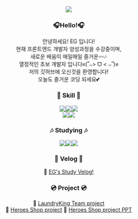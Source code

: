 <!--
**eungyeong-kim/eungyeong-kim** is a ✨ _special_ ✨ repository because its `README.md` (this file) appears on your GitHub profile.

Here are some ideas to get you started:

- 🔭 I’m currently working on ...
- 🌱 I’m currently learning ...
- 👯 I’m looking to collaborate on ...
- 🤔 I’m looking for help with ...
- 💬 Ask me about ...
- 📫 How to reach me: ...
- 😄 Pronouns: ...
- ⚡ Fun fact: ...
-->
<div align=center>
<img src="https://capsule-render.vercel.app/api?type=waving&color=&height=200&section=header&text=EG's%20GitHub!&fontSize=90" />
</div>

<div align=center>

### 🎧Hello!🎧
<p>안녕하세요! EG 입니다! <br> 현재 프론트엔드 개발자 양성과정을 수강중이며, <br> 새로운 배움이 매일매일 즐거운〰️🎶<br>열정적인 초보 개발자 입니다ฅ(՞៸៸> ᗜ < ៸៸՞)ฅ <br> 저의 깃허브에 오신것을 환영합니다!<br> 오늘도 즐거운 코딩 되세요💕 </p>
  
  ### 🎹 Skill 🎹
<img src="https://img.shields.io/badge/HTML5-E34F26?style=for-the-badge&logo=html5&logoColor=white"><img src="https://img.shields.io/badge/CSS3-1572B6?style=for-the-badge&logo=css3&logoColor=white"><img src="https://img.shields.io/badge/JavaScript-F7DF1E?style=for-the-badge&logo=JavaScript&logoColor=white"><br><img src="https://img.shields.io/badge/jQuery-0769AD?style=for-the-badge&logo=jquery&logoColor=white"><img src="https://img.shields.io/badge/Vue.js-35495E?style=for-the-badge&logo=vue.js&logoColor=4FC08D">
</div>

<div align=center>
  
  ### 🎶 Studying 🎶
  <img src="https://img.shields.io/badge/React-20232A?style=for-the-badge&logo=react&logoColor=61DAFB"><img src="https://img.shields.io/badge/Firebase-039BE5?style=for-the-badge&logo=Firebase&logoColor=white"><img src="https://img.shields.io/badge/Redux-593D88?style=for-the-badge&logo=redux&logoColor=white">
</div>

<div align=center>
  
  ### 🎵 Velog 🎵
  🔗 <a href="https://velog.io/@sagwa00/posts">EG's Study Velog!</a>
</div>

<div align=center>
  
  ### 💿 Project 💿
  🔗 <a href="https://laundryking-5a8d5.web.app/">LaundryKing Team project</a>
  <br>
  🔗 <a href="https://heroes-shop.web.app/">Heroes Shop project</a>
 🔗 <a href="https://drive.google.com/file/d/1AAQsksyZjnZIrYNTnKxH2mBuRSTQSZ1u/view?usp=drive_link">Heroes Shop project PPT</a>
</div>
